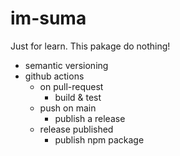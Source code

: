 # im-suma

Just for learn. This pakage do nothing!

* semantic versioning
* github actions
  * on pull-request
    * build & test
  * push on main
    * publish a release
  * release published
    * publish npm package